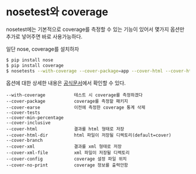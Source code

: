 # nosetest와 coverage

nosetest에는 기본적으로 coverage를 측정할 수 있는 기능이 있어서 몇가지 옵션만 추가로 넣어주면 바로 사용가능하다.

일단 nose, coverage를 설치하자

```bash
$ pip install nose
$ pip install coverage
$ nosetests --with-coverage --cover-package=app --cover-html --cover-html-dir=cover tests/test_coverage.py
```

옵션에 대한 상세한 내용은 [공식문서](http://nose.readthedocs.io/en/latest/plugins/cover.html)에서 확인할 수 있다.

```
--with-coverage           테스트 시 coverage를 측정하겠다
--cover-package           coverage를 측정할 패키지
--cover-earse             이전에 측정한 coverage 통계 삭제
--cover-tests
--cover-min-percentage
--cover-inclusive
--cover-html              결과를 html 형태로 저장
--cover-html-dir          html 파일이 저장될 디렉토리(default=cover)
--cover-branch
--cover-xml               결과를 xml 형태로 저장
--cover-xml-file          xml 파일이 저장될 디렉토리
--cover-config            coverage 설정 파일 위치
--cover-no-print          coverage 정보를 출력안함
```
